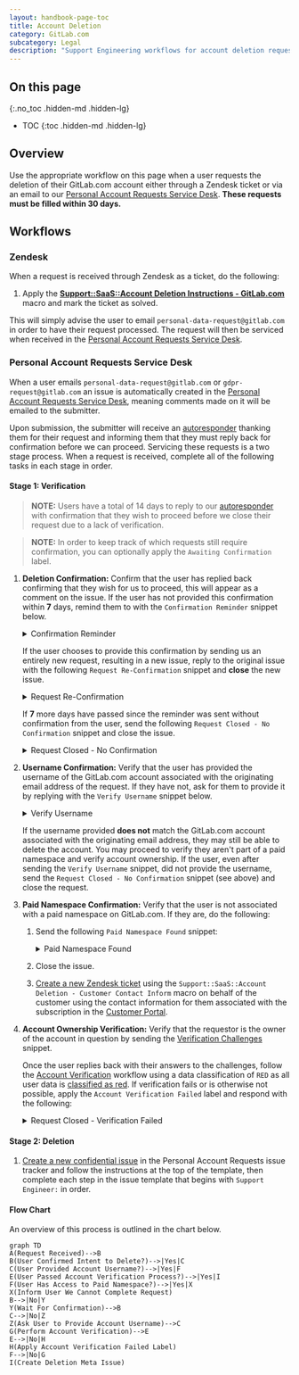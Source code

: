 ```yaml
---
layout: handbook-page-toc
title: Account Deletion
category: GitLab.com
subcategory: Legal
description: "Support Engineering workflows for account deletion requests"
---
```


## On this page
{:.no_toc .hidden-md .hidden-lg}

- TOC
{:toc .hidden-md .hidden-lg}

## Overview

Use the appropriate workflow on this page when a user requests the deletion of their GitLab.com account either through a Zendesk ticket or via an email to our [Personal Account Requests Service Desk](https://gitlab.com/gitlab-com/gdpr-request/issues/service_desk). **These requests must be filled within 30 days.**

## Workflows

### Zendesk

When a request is received through Zendesk as a ticket, do the following:

1. Apply the [**Support::SaaS::Account Deletion Instructions - GitLab.com**](https://gitlab.zendesk.com/agent/admin/macros/360027176693) macro and mark the ticket as solved.

This will simply advise the user to email `personal-data-request@gitlab.com` in order to have their request processed. The request will then be serviced when received in the [Personal Account Requests Service Desk](https://gitlab.com/gitlab-com/gdpr-request/issues/service_desk).

### Personal Account Requests Service Desk

When a user emails `personal-data-request@gitlab.com` or `gdpr-request@gitlab.com` an issue is automatically created in the [Personal Account Requests Service Desk](https://gitlab.com/gitlab-com/gdpr-request/-/issues/service_desk), meaning comments made on it will be emailed to the submitter.

Upon submission, the submitter will receive an [autoresponder](https://gitlab.com/gitlab-com/gdpr-request/-/blob/master/.gitlab/service_desk_templates/thank_you.md) thanking them for their request and informing them that they must reply back for confirmation before we can proceed. Servicing these requests is a two stage process. When a request is received, complete all of the following tasks in each stage in order.

#### **Stage 1: Verification**

>**NOTE:** Users have a total of 14 days to reply to our [autoresponder](https://gitlab.com/gitlab-com/gdpr-request/-/blob/master/.gitlab/service_desk_templates/thank_you.md) with confirmation that they wish to proceed before we close their request due to a lack of verification.

>**NOTE:** In order to keep track of which requests still require confirmation, you can optionally apply the `Awaiting Confirmation` label.

1. **Deletion Confirmation:** Confirm that the user has replied back confirming that they wish for us to proceed, this will appear as a comment on the issue. If the user has not provided this confirmation within **7** days, remind them to with the `Confirmation Reminder` snippet below.

   <details>
     <summary markdown="span">Confirmation Reminder</summary>

     <p>Greetings,</p>

     <p>Recently we received and responded to a request to delete your account. As mentioned in our first response, we require positive confirmation of the request in the form of a reply to this message stating that you do want your account deleted. </p>

     <p>We have not yet received that confirmation from you. Please reply to this email to verify that you want your account deleted. If we do not receive a confirmation within the next 7 days, we will close your request.</p>

     <p>This email contains a unique key that helps us verify that the owner of this email address made the request. Sending a new email to personal-data-request@gitlab.com will re-initiate this process. You must reply to this email in order to delete your account. </p>

     <p>Regards,</p>
   </details>

   If the user chooses to provide this confirmation by sending us an entirely new request, resulting in a new issue, reply to the original issue with the following `Request Re-Confirmation` snippet and **close** the new issue.

   <details>
     <summary markdown="span">Request Re-Confirmation</summary>

     <p>Greetings,</p>

     <p>Recently we received and responded to a request to delete your account. As mentioned in our first response, we require positive confirmation of the request in the form of a reply to this message stating that you do want your account deleted. We have not yet received that confirmation from you.</p>

     <p>Please reply to this email to verify that you want your account deleted. This email contains a unique key that helps us verify that the owner of this email address made the request.</p>

     <p>Sending a new email to personal-data-request@gitlab.com will re-initiate this process. You must reply to this email in order to delete your account.</p>

     <p>Regards,</p>
   </details>

   If **7** more days have passed since the reminder was sent without confirmation from the user, send the following `Request Closed - No Confirmation` snippet and close the issue.

   <details>
     <summary markdown="span">Request Closed - No Confirmation</summary>

     <p>Greetings,</p>

     <p>Due to lack of identify verification. Your request for account deletion is denied. This issue will be closed.</p>

     <p>Regards,</p>
   </details>

1. **Username Confirmation:** Verify that the user has provided the username of the GitLab.com account associated with the originating email address of the request. If they have not, ask for them to provide it by replying with the `Verify Username` snippet below.

   <details>
     <summary markdown="span">Verify Username</Summary>

     <p>Greetings,</p>

     <p>We appreciate you confirming your intent to delete your GitLab.com account. However, before we can proceed we will also need you to confirm the username of the GitLab.com account associated with this email address. Once we've confirmed the username, we'll issue some additional identity verification challenges.</p>

     <p>Please provide this username at your earliest convenience so that we can begin the account deletion process.</p>

     <p>Regards,</p>
   </details>

   If the username provided **does not** match the GitLab.com account associated with the originating email address, they may still be able to delete the account. You may proceed to verify they aren't part of a paid namespace and verify account ownership. If the user, even after sending the `Verify Username` snippet, did not provide the username, send the `Request Closed - No Confirmation` snippet (see above) and close the request.


1. **Paid Namespace Confirmation:** Verify that the user is not associated with a paid namespace on GitLab.com. If they are, do the following:
   1. Send the following `Paid Namespace Found` snippet:

      <details>
        <summary markdown="span">Paid Namespace Found</summary>

        <p>Greetings,</p>

        <p>As your account is associate with [Customer Name], we are unable to complete your request. Please contact your organization's system administrator to remove you from their projects if you would like to delete your account. After removal from [Customer Name]'s projects, you will need to begin a new Privacy Request.</p>

        <p>This ticket will be marked as 'Solved'.</p>

        <p>Regards,</p>
      </details>

   1. Close the issue.
   1. [Create a new Zendesk ticket](https://support.zendesk.com/hc/en-us/articles/203690946-Creating-a-ticket-on-behalf-of-the-requester) using the `Support::SaaS::Account Deletion - Customer Contact Inform` macro on behalf of the customer using the contact information for them associated with the subscription in the [Customer Portal](https://customers.gitlab.com).

1. **Account Ownership Verification:**
   Verify that the requestor is the owner of the account in question by sending the [Verification Challenges](https://gitlab.com/gitlab-com/support/internal-requests/-/wikis/Account-Verification-Challenges) snippet.

   Once the user replies back with their answers to the challenges, follow the [Account Verification](https://about.gitlab.com/handbook/support/workflows/account_verification.html#if-the-user-responds-with-the-need-for-further-verification-by-answering-the-challenges) workflow using a data classification of `RED` as all user data is [classified as red](https://docs.google.com/spreadsheets/d/1eNuSLuBcZWQe13SV1TfEjtNdCOZw7G7ofY9A42Y0sPA/edit#gid=797822036). If verification fails or is otherwise not possible, apply the `Account Verification Failed` label and respond with the following:

   <details>
     <summary markdown="span">Request Closed - Verification Failed</summary>

     <p>Greetings,</p>

     <p>Unfortunately, your answers to our verification challenges have failed, so your request for account deletion is denied. This issue will be closed.</p>

     <p>Regards,</p>
   </details>


#### **Stage 2: Deletion**

1. [Create a new confidential issue](https://gitlab.com/gitlab-com/gdpr-request/issues/new?issuable_template=deletion_meta_issue) in the Personal Account Requests issue tracker and follow the instructions at the top of the template, then complete each step in the issue template that begins with `Support Engineer:` in order.

#### Flow Chart

An overview of this process is outlined in the chart below.

```mermaid
graph TD
A(Request Received)-->B
B(User Confirmed Intent to Delete?)-->|Yes|C
C(User Provided Account Username?)-->|Yes|F
E(User Passed Account Verification Process?)-->|Yes|I
F(User Has Access to Paid Namespace?)-->|Yes|X
X(Inform User We Cannot Complete Request)
B-->|No|Y
Y(Wait For Confirmation)-->B
C-->|No|Z
Z(Ask User to Provide Account Username)-->C
G(Perform Account Verification)-->E
E-->|No|H
H(Apply Account Verification Failed Label)
F-->|No|G
I(Create Deletion Meta Issue)
```
